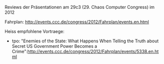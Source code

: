 Reviews der Präsentationen am 29c3 (29. Chaos Computer Congress) im 2012
 
Fahrplan: http://events.ccc.de/congress/2012/Fahrplan/events.en.html

Heiss empfohlene Vortraege:

* tpo: "Enemies of the State: What Happens When Telling the Truth about Secret US Government Power Becomes a Crime":http://events.ccc.de/congress/2012/Fahrplan/events/5338.en.html

